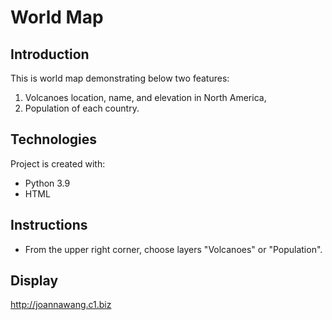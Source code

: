 # World Map
## Introduction
This is world map demonstrating below two features:
1. Volcanoes location, name, and elevation in North America, 
2. Population of each country.

## Technologies
Project is created with:
* Python 3.9
* HTML

## Instructions
* From the upper right corner, choose layers "Volcanoes" or "Population".

## Display
http://joannawang.c1.biz
